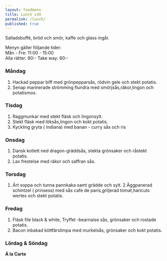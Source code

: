 ```yaml
---
layout: foodmenu
title: Lunch v39
permalink: /lunch/
published: true
---
```



Salladsbuffé, bröd och smör, kaffe och glass ingår.

Menyn gäller följande tider:  
Mån - Fre: 11:00 - 15:00  
Alla rätter: 80:- Take way: 60:-

### Måndag

1. Hackad peppar biff med grönpepparsås, rödvin gele och stekt potatis.
2. Senap marinerade strömming flundra med smörjsås,räkor,lingon och potatismos.

### Tisdag

1. Raggmunkar med stekt fläsk och lingonsylt.
2. Stekt fläsk med löksås,lingon och kokt potatis.
3. Kyckling gryta ( Indiana) med banan - curry sås och ris

### Onsdag

1. Dansk kotlett ned dragon-gräddsås, stekta grönsaker och råstekt potatis.
2. Lax frestelse med räkor och saffran sås.

### Torsdag

1. Ärt soppa och tunna pannkaka samt grädde och sylt.
2.Äggpanerad schintzel ( prinsess) med sås cafe de paris,griljerad tomat,haricuts wertes och stekt potatis.


### Fredag

1. Fläsk file black & white, Tryffel -bearnaise sås, grönsaker och rostade potatis.
2. Bacon inbakad köttfärslimpa med murkelsås, grönsaker och kokt potatis.

### Lördag & Söndag

**Á la Carte**
